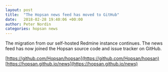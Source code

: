 ```yaml
---
layout: post
title:  "The Hopsan news feed has moved to GitHub"
date:   2018-02-28 19:40:06 +00:00
author: Peter Nordin
categories: hopsan news
---
```


The migration from our self-hosted Redmine instance continues.
The news feed has now joined the Hopsan source code and issue tracker on GitHub.

[https://github.com/Hopsan/hopsan](https://github.com/Hopsan/hopsan)
[https://hopsan.github.io/news](https://hopsan.github.io/news)
